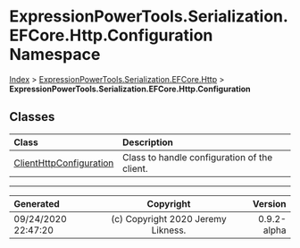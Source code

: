 ﻿# ExpressionPowerTools.Serialization.EFCore.Http.Configuration Namespace

[Index](../index.md) > [ExpressionPowerTools.Serialization.EFCore.Http](ExpressionPowerTools.Serialization.EFCore.Http.a.md) > **ExpressionPowerTools.Serialization.EFCore.Http.Configuration**

## Classes

| Class | Description |
| :-- | :-- |
| [ClientHttpConfiguration](ExpressionPowerTools.Serialization.EFCore.Http.Configuration.ClientHttpConfiguration.cs.md) | Class to handle configuration of the client. |


---

| Generated | Copyright | Version |
| :-- | :-: | --: |
| 09/24/2020 22:47:20 | (c) Copyright 2020 Jeremy Likness. | 0.9.2-alpha |
